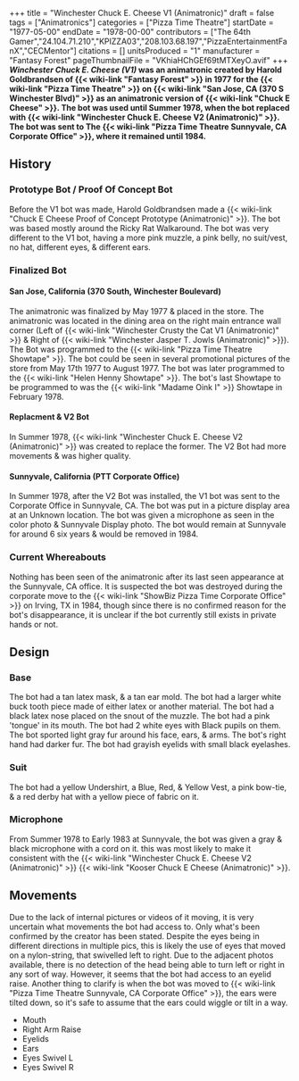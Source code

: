 +++
title = "Winchester Chuck E. Cheese V1 (Animatronic)"
draft = false
tags = ["Animatronics"]
categories = ["Pizza Time Theatre"]
startDate = "1977-05-00"
endDate = "1978-00-00"
contributors = ["The 64th Gamer","24.104.71.210","KPIZZA03","208.103.68.197","PizzaEntertainmentFanX","CECMentor"]
citations = []
unitsProduced = "1"
manufacturer = "Fantasy Forest"
pageThumbnailFile = "VKhiaHChGEf69tMTXeyO.avif"
+++
***Winchester Chuck E. Cheese (V1)* was an animatronic created by Harold Goldbrandsen of {{< wiki-link "Fantasy Forest" >}} in 1977 for the {{< wiki-link "Pizza Time Theatre" >}} on {{< wiki-link "San Jose, CA (370 S Winchester Blvd)" >}} as an animatronic version of {{< wiki-link "Chuck E Cheese" >}}.
The bot was used until Summer 1978, when the bot replaced with {{< wiki-link "Winchester Chuck E. Cheese V2 (Animatronic)" >}}. The bot was sent to The {{< wiki-link "Pizza Time Theatre Sunnyvale, CA Corporate Office" >}}, where it remained until 1984.**

## History

### Prototype Bot / Proof Of Concept Bot

Before the V1 bot was made, Harold Goldbrandsen made a {{< wiki-link "Chuck E Cheese Proof of Concept Prototype (Animatronic)" >}}. The bot was based mostly around the Ricky Rat Walkaround. The bot was very different to the V1 bot, having a more pink muzzle, a pink belly, no suit/vest, no hat, different eyes, & different ears.

### Finalized Bot

#### San Jose, California (370 South, Winchester Boulevard)

The animatronic was finalized by May 1977 & placed in the store. The animatronic was located in the dining area on the right main entrance wall corner (Left of {{< wiki-link "Winchester Crusty the Cat V1 (Animatronic)" >}} & Right of {{< wiki-link "Winchester Jasper T. Jowls (Animatronic)" >}}). The Bot was programmed to the {{< wiki-link "Pizza Time Theatre Showtape" >}}. The bot could be seen in several promotional pictures of the store from May 17th 1977 to August 1977. The bot was later programmed to the {{< wiki-link "Helen Henny Showtape" >}}. The bot's last Showtape to be programmed to was the {{< wiki-link "Madame Oink I" >}} Showtape in February 1978.

#### Replacment & V2 Bot

In Summer 1978, {{< wiki-link "Winchester Chuck E. Cheese V2 (Animatronic)" >}} was created to replace the former. The V2 Bot had more movements & was higher quality.

#### Sunnyvale, California (PTT Corporate Office)

In Summer 1978, after the V2 Bot was installed, the V1 bot was sent to the Corporate Office in Sunnyvale, CA. The bot was put in a picture display area at an Unknown location. The bot was given a microphone as seen in the color photo & Sunnyvale Display photo. The bot would remain at Sunnyvale for around 6 six years & would be removed in 1984.

### Current Whereabouts

Nothing has been seen of the animatronic after its last seen appearance at the Sunnyvale, CA office. It is suspected the bot was destroyed during the corporate move to the {{< wiki-link "ShowBiz Pizza Time Corporate Office" >}} on Irving, TX in 1984, though since there is no confirmed reason for the bot's disappearance, it is unclear if the bot currently still exists in private hands or not.

## Design

### Base

The bot had a tan latex mask, & a tan ear mold. The bot had a larger white buck tooth piece made of either latex or another material. The bot had a black latex nose placed on the snout of the muzzle. The bot had a pink 'tongue' in its mouth.
The bot had 2 white eyes with Black pupils on them. The bot sported light gray fur around his face, ears, & arms. The bot's right hand had darker fur. The bot had grayish eyelids with small black eyelashes.

### Suit

The bot had a yellow Undershirt, a Blue, Red, & Yellow Vest, a pink bow-tie, & a red derby hat with a yellow piece of fabric on it.

### Microphone

From Summer 1978 to Early 1983 at Sunnyvale, the bot was given a gray & black microphone with a cord on it. this was most likely to make it consistent with the {{< wiki-link "Winchester Chuck E. Cheese V2 (Animatronic)" >}} {{< wiki-link "Kooser Chuck E Cheese (Animatronic)" >}}.

## Movements

Due to the lack of internal pictures or videos of it moving, it is very uncertain what movements the bot had access to. Only what's been confirmed by the creator has been stated. Despite the eyes being in different directions in multiple pics, this is likely the use of eyes that moved on a nylon-string, that swivelled left to right. Due to the adjacent photos available, there is no detection of the head being able to turn left or right in any sort of way. However, it seems that the bot had access to an eyelid raise. Another thing to clarify is when the bot was moved to {{< wiki-link "Pizza Time Theatre Sunnyvale, CA Corporate Office" >}}, the ears were tilted down, so it's safe to assume that the ears could wiggle or tilt in a way.

- Mouth
- Right Arm Raise
- Eyelids
- Ears
- Eyes Swivel L
- Eyes Swivel R
